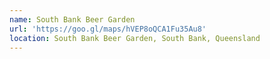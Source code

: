 ```yaml
---
name: South Bank Beer Garden
url: 'https://goo.gl/maps/hVEP8oQCA1Fu35Au8'
location: South Bank Beer Garden, South Bank, Queensland
---
```


 